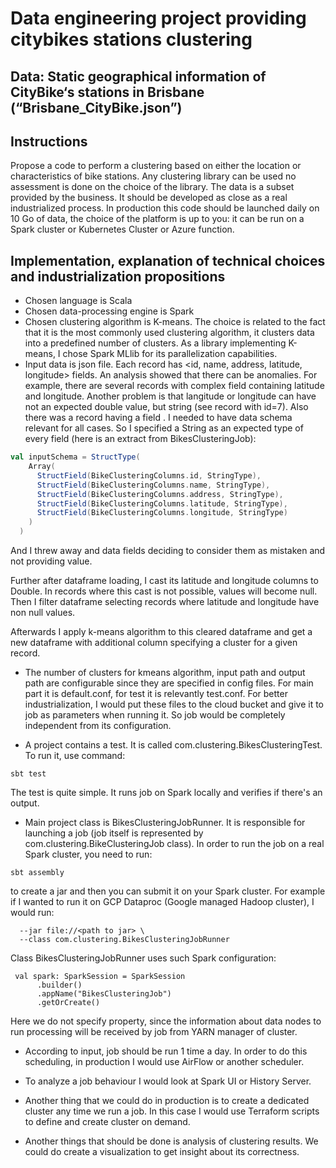 # Data engineering project providing citybikes stations clustering

## Data: Static geographical information of CityBike‘s stations in Brisbane (“Brisbane_CityBike.json”)

## Instructions
Propose a code to perform a clustering based on either the location or characteristics of bike stations.
Any clustering library can be used no assessment is done on the choice of the library. The data is a subset provided by
the business.
It should be developed as close as a real industrialized process.
In production this code should be launched daily on 10 Go of data, the choice of the platform is up to you:
it can be run on a Spark cluster or Kubernetes Cluster or Azure function.

## Implementation, explanation of technical choices and industrialization propositions

- Chosen language is Scala
- Chosen data-processing engine is Spark
- Chosen clustering algorithm is K-means. The choice is related to the fact that it is the most commonly used clustering
algorithm, it clusters data into a predefined number of clusters.
As a library implementing K-means, I chose Spark MLlib for its parallelization capabilities.
- Input data is json file. Each record has <id, name, address, latitude, longitude> fields. An analysis showed that there can
be anomalies. For example, there are several records with complex field <coordinates> containing latitude and longitude.
Another problem is that langitude or longitude can have not an expected double value, but string (see record with id=7).
Also there was a record having a field <position>.
I needed to have data schema relevant for all cases. So I specified a String as an expected type of every field (here is an extract from BikesClusteringJob):
```scala
val inputSchema = StructType(
    Array(
      StructField(BikeClusteringColumns.id, StringType),
      StructField(BikeClusteringColumns.name, StringType),
      StructField(BikeClusteringColumns.address, StringType),
      StructField(BikeClusteringColumns.latitude, StringType),
      StructField(BikeClusteringColumns.longitude, StringType)
    )
  )
```
And I threw away <coordinates> and <position> data fields deciding to consider them as mistaken and not providing value.

Further after dataframe loading, I cast its latitude and longitude columns to Double. In records where this cast is not possible, values will become null. Then I filter dataframe selecting records where latitude and longitude have non null values. 

Afterwards I apply k-means algorithm to this cleared dataframe and get a new dataframe with additional column <predictions> specifying a cluster for a given record.

- The number of clusters for kmeans algorithm, input path and output path are configurable since they are specified in config files. For main part it is default.conf, for test it is relevantly test.conf. For better industrialization, I would put these files to the cloud bucket and give it to job as parameters when running it. So job would be completely independent from its configuration.

- A project contains a test. It is called com.clustering.BikesClusteringTest. To run it, use command:
```
sbt test
```
The test is quite simple. It runs job on Spark locally and verifies if there's an output.

- Main project class is BikesClusteringJobRunner. It is responsible for launching a job (job itself is represented by com.clustering.BikeClusteringJob class). In order to run the job on a real Spark cluster, you need to run:
```
sbt assembly
```
to create a jar and then you can submit it on your Spark cluster.
For example if I wanted to run it on GCP Dataproc (Google managed Hadoop cluster), I would run:
``` gcloud dataproc jobs submit hadoop --cluster <cluster-name> \
  --jar file://<path to jar> \
  --class com.clustering.BikesClusteringJobRunner
```

Class BikesClusteringJobRunner uses such Spark configuration:
```
 val spark: SparkSession = SparkSession
      .builder()
      .appName("BikesClusteringJob")
      .getOrCreate()
```
Here we do not specify <master> property, since the information about data nodes to run processing will be received by job from YARN manager of cluster.

- According to input, job should be run 1 time a day. In order to do this scheduling, in production I would use AirFlow or another scheduler.

- To analyze a job behaviour I would look at Spark UI or History Server.

- Another thing that we could do in production is to create a dedicated cluster any time we run a job. In this case I would use Terraform scripts to define and create cluster on demand.

- Another things that should be done is analysis of clustering results. We could do create a visualization to get insight about its correctness.
